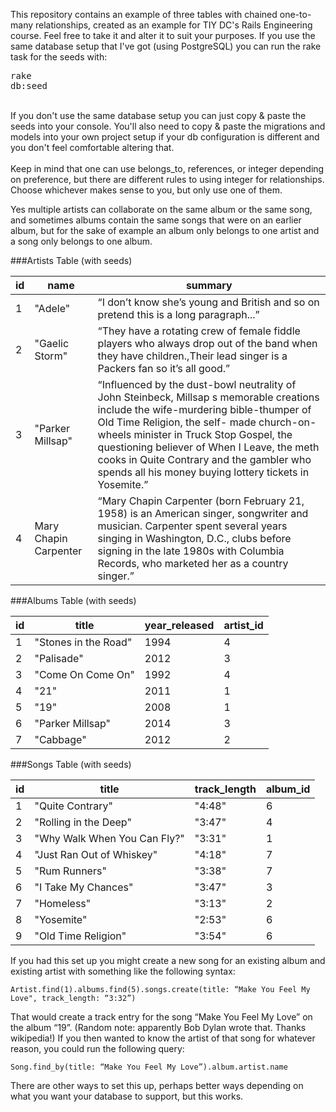 This repository contains an example of three tables with chained one-to-many relationships, created as an example for TIY DC's Rails Engineering course.  Feel free to take it and alter it to suit your purposes.  If you use the same database setup that I've got (using PostgreSQL) you can run the rake task for the seeds with: <pre>rake db:seed</pre>  
If you don't use the same database setup you can just copy & paste the seeds into your console.  You'll also need to copy & paste the migrations and models into your own project setup if your db configuration is different and you don't feel comfortable altering that.  
<br>  Keep in mind that one can use belongs_to, references, or integer depending on preference, but there are different rules to using integer for relationships.  Choose whichever makes sense to you, but only use one of them.

Yes multiple artists can collaborate on the same album or the same song, and sometimes albums contain the same songs that were on an earlier album, but for the sake of example an album only belongs to one artist and a song only belongs to one album.

###Artists Table (with seeds)  

| id | name                  | summary                                                                                                                                                                                                                                                                                                                                                                         |
|----|-----------------------|---------------------------------------------------------------------------------------------------------------------------------------------------------------------------------------------------------------------------------------------------------------------------------------------------------------------------------------------------------------------------------|
| 1  | "Adele"               | “I don’t know she’s young and British and so on pretend this is a long paragraph...”                                                                                                                                                                                                                                                                                            |
| 2  | "Gaelic Storm"        | “They have a rotating crew of female fiddle players who always drop out of the band when they have children.,Their lead singer is a Packers fan so it’s all good.”                                                                                                                                                                                                              |
| 3  | "Parker Millsap"      | “Influenced by the dust-bowl neutrality of John Steinbeck, Millsap s memorable creations include the wife-murdering bible-thumper of Old Time Religion, the self- made church-on-wheels minister in Truck Stop Gospel, the questioning believer of When I Leave, the meth cooks in Quite Contrary and the gambler who spends all his money buying lottery tickets in Yosemite.” |
| 4  | Mary Chapin Carpenter | “Mary Chapin Carpenter (born February 21, 1958) is an American singer, songwriter and musician. Carpenter spent several years singing in Washington, D.C., clubs before signing in the late 1980s with Columbia Records, who marketed her as a country singer.”                                                                                                                 |
  
###Albums Table (with seeds)  

| id | title                | year_released | artist_id |
|----|----------------------|---------------|-----------|
| 1  | "Stones in the Road" | 1994          | 4         |
| 2  | "Palisade"           | 2012          | 3         |
| 3  | "Come On Come On"    | 1992          | 4         |
| 4  | "21"                 | 2011          | 1         |
| 5  | "19"                 | 2008          | 1         |
| 6  | "Parker Millsap"     | 2014          | 3         |
| 7  | "Cabbage"            | 2012          | 2         |

###Songs Table (with seeds)  

| id | title                        | track_length | album_id |
|----|------------------------------|--------------|----------|
| 1  | "Quite Contrary"             | "4:48"       | 6        |
| 2  | "Rolling in the Deep"        | "3:47"       | 4        |
| 3  | "Why Walk When You Can Fly?" | "3:31"       | 1        |
| 4  | "Just Ran Out of Whiskey"    | "4:18"       | 7        |
| 5  | "Rum Runners"                | "3:38"       | 7        |
| 6  | "I Take My Chances"          | "3:47"       | 3        |
| 7  | "Homeless"                   | "3:13"       | 2        |
| 8  | "Yosemite"                   | "2:53"       | 6        |
| 9  | "Old Time Religion"          | "3:54"       | 6        |

If you had this set up you might create a new song for an existing album and existing artist with something like the following syntax:

	Artist.find(1).albums.find(5).songs.create(title: “Make You Feel My Love", track_length: “3:32”)

That would create a track entry for the song “Make You Feel My Love” on the album “19”.  (Random note: apparently Bob Dylan wrote that.  Thanks wikipedia!)  If you then wanted to know the artist of that song for whatever reason, you could run the following query:

	Song.find_by(title: “Make You Feel My Love”).album.artist.name

There are other ways to set this up, perhaps better ways depending on what you want your database to support, but this works.
